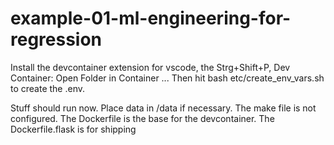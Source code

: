 # example-01-ml-engineering-for-regression

Install the devcontainer extension for vscode, the Strg+Shift+P, Dev Container: Open Folder in Container ...
Then hit bash etc/create_env_vars.sh to create the .env.

Stuff should run now. Place data in /data if necessary.
The make file is not configured.
The Dockerfile is the base for the devcontainer.
The Dockerfile.flask is for shipping
